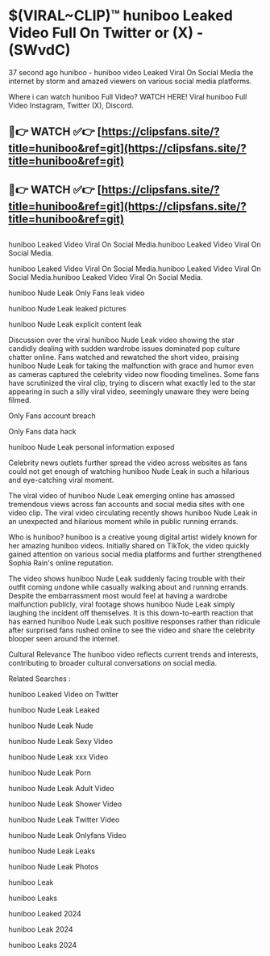 # $(VIRAL~CLIP)™ huniboo Leaked Video Full On Twitter or (X) -(SWvdC)
37 second ago huniboo - huniboo video Leaked Viral On Social Media the internet by storm and amazed viewers on various social media platforms.

Where i can watch huniboo Full Video? WATCH HERE! Viral huniboo Full Video Instagram, Twitter (X), Discord.

## 🔴👉 WATCH ✅👉 [https://clipsfans.site/?title=huniboo&ref=git](https://clipsfans.site/?title=huniboo&ref=git)
## 🔴👉 WATCH ✅👉 [https://clipsfans.site/?title=huniboo&ref=git](https://clipsfans.site/?title=huniboo&ref=git)
##
huniboo Leaked Video Viral On Social Media.huniboo Leaked Video Viral On Social Media.

huniboo Leaked Video Viral On Social Media.huniboo Leaked Video Viral On Social Media.huniboo Leaked Video Viral On Social Media.

huniboo Nude Leak Only Fans leak video

huniboo Nude Leak leaked pictures

huniboo Nude Leak explicit content leak

Discussion over the viral huniboo Nude Leak video showing the star candidly dealing with sudden wardrobe issues dominated pop culture chatter online. Fans watched and rewatched the short video, praising huniboo Nude Leak for taking the malfunction with grace and humor even as cameras captured the celebrity video now flooding timelines. Some fans have scrutinized the viral clip, trying to discern what exactly led to the star appearing in such a silly viral video, seemingly unaware they were being filmed.


Only Fans account breach

Only Fans data hack

huniboo Nude Leak personal information exposed

Celebrity news outlets further spread the video across websites as fans could not get enough of watching huniboo Nude Leak in such a hilarious and eye-catching viral moment.


The viral video of huniboo Nude Leak emerging online has amassed tremendous views across fan accounts and social media sites with one video clip. The viral video circulating recently shows huniboo Nude Leak in an unexpected and hilarious moment while in public running errands.


Who is huniboo? huniboo is a creative young digital artist widely known for her amazing huniboo videos. Initially shared on TikTok, the video quickly gained attention on various social media platforms and further strengthened Sophia Rain's online reputation.

The video shows huniboo Nude Leak suddenly facing trouble with their outfit coming undone while casually walking about and running errands. Despite the embarrassment most would feel at having a wardrobe malfunction publicly, viral footage shows huniboo Nude Leak simply laughing the incident off themselves. It is this down-to-earth reaction that has earned huniboo Nude Leak such positive responses rather than ridicule after surprised fans rushed online to see the video and share the celebrity blooper seen around the internet.

Cultural Relevance The huniboo video reflects current trends and interests, contributing to broader cultural conversations on social media.

Related Searches :

huniboo Leaked Video on Twitter

huniboo Nude Leak Leaked

huniboo Nude Leak Nude

huniboo Nude Leak Sexy Video

huniboo Nude Leak xxx Video

huniboo Nude Leak Porn

huniboo Nude Leak Adult Video

huniboo Nude Leak Shower Video

huniboo Nude Leak Twitter Video

huniboo Nude Leak Onlyfans Video

huniboo Nude Leak Leaks

huniboo Nude Leak Photos

huniboo Leak

huniboo Leaks

huniboo Leaked 2024

huniboo Leak 2024

huniboo Leaks 2024
